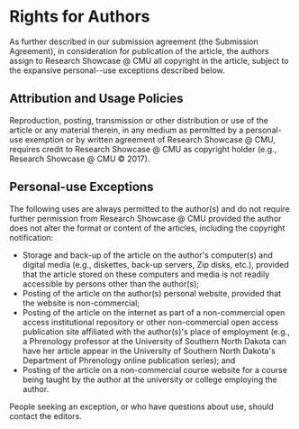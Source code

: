 # Rights for Authors
As further described in our submission agreement (the Submission Agreement), in consideration for publication of the article, the authors assign to Research Showcase @ CMU all copyright in the article, subject to the expansive personal--use exceptions described below.

## Attribution and Usage Policies
Reproduction, posting, transmission or other distribution or use of the article or any material therein, in any medium as permitted by a personal-use exemption or by written agreement of Research Showcase @ CMU, requires credit to Research Showcase @ CMU as copyright holder (e.g., Research Showcase @ CMU © 2017).

## Personal-use Exceptions
The following uses are always permitted to the author(s) and do not require further permission from Research Showcase @ CMU provided the author does not alter the format or content of the articles, including the copyright notification:

- Storage and back-up of the article on the author's computer(s) and digital media (e.g., diskettes, back-up servers, Zip disks, etc.), provided that the article stored on these computers and media is not readily accessible by persons other than the author(s);
- Posting of the article on the author(s) personal website, provided that the website is non-commercial;
- Posting of the article on the internet as part of a non-commercial open access institutional repository or other non-commercial open access publication site affiliated with the author(s)'s place of employment (e.g., a Phrenology professor at the University of Southern North Dakota can have her article appear in the University of Southern North Dakota's Department of Phrenology online publication series); and
- Posting of the article on a non-commercial course website for a course being taught by the author at the university or college employing the author.

People seeking an exception, or who have questions about use, should contact the editors.
